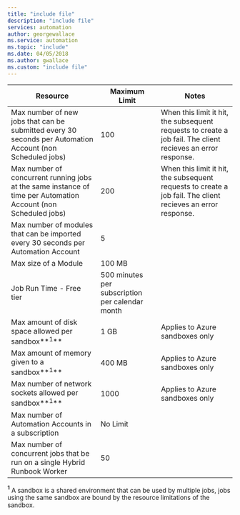 ```yaml
---
title: "include file"
description: "include file"
services: automation
author: georgewallace
ms.service: automation
ms.topic: "include"
ms.date: 04/05/2018
ms.author: gwallace
ms.custom: "include file"
---
```


| Resource | Maximum Limit |Notes|
| --- | --- |---|
| Max number of new jobs that can be submitted every 30 seconds per Automation Account (non Scheduled jobs) |100 |When this limit it hit, the subsequent requests to create a job fail. The client recieves an error response.|
| Max number of concurrent running jobs at the same instance of time per Automation Account (non Scheduled jobs) |200 |When this limit it hit, the subsequent requests to create a job fail. The client recieves an error response.|
| Max number of modules that can be imported every 30 seconds per Automation Account |5 ||
| Max size of a Module |100 MB ||
| Job Run Time - Free tier |500 minutes per subscription per calendar month ||
| Max amount of disk space allowed per sandbox**<sup>1</sup>** |1 GB |Applies to Azure sandboxes only|
| Max amount of memory given to a sandbox**<sup>1</sup>** |400 MB |Applies to Azure sandboxes only|
| Max number of network sockets allowed per sandbox**<sup>1</sup>** |1000 |Applies to Azure sandboxes only|
| Max number of Automation Accounts in a subscription |No Limit ||
|Max number of concurrent jobs that be run on a single Hybrid Runbook Worker|50 ||

**<sup>1</sup>** A sandbox is a shared environment that can be used by multiple jobs, jobs using the same sandbox are bound by the resource limitations of the sandbox.